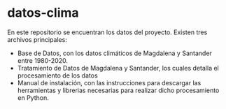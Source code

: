 # datos-clima
En este repositorio se encuentran los datos del proyecto. Existen tres archivos principales: 

- Base de Datos, con los datos climáticos de Magdalena y Santander entre 1980-2020.
- Tratamiento de Datos de Magdalena y Santander, los cuales detalla el procesamiento de los datos
- Manual de instalación, con las instrucciones para descargar las herramientas y librerias necesarias para realizar dicho procesamiento en Python.

